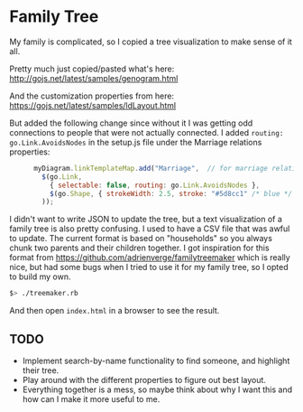 Family Tree
===========

My family is complicated, so I copied a tree visualization to make sense of it
all.

Pretty much just copied/pasted what's here:
http://gojs.net/latest/samples/genogram.html

And the customization properties from here:
https://gojs.net/latest/samples/ldLayout.html

But added the following change since without it I was getting odd connections
to people that were not actually connected. I added 
`routing: go.Link.AvoidsNodes` in the setup.js file under the Marriage relations
properties:

```javascript
      myDiagram.linkTemplateMap.add("Marriage",  // for marriage relationships
        $(go.Link,
          { selectable: false, routing: go.Link.AvoidsNodes },
          $(go.Shape, { strokeWidth: 2.5, stroke: "#5d8cc1" /* blue */ })
        ));
```

I didn't want to write JSON to update the tree, but a text visualization of a
family tree is also pretty confusing.  I used to have a CSV file that was awful
to update.  The current format is based on "households" so you always chunk
two parents and their children together.  I got inspiration for this format from
https://github.com/adrienverge/familytreemaker which is really nice, but had
some bugs when I tried to use it for my family tree, so I opted to build my own.

```bash
$> ./treemaker.rb
```

And then open `index.html` in a browser to see the result.

## TODO

* Implement search-by-name functionality to find someone, and highlight their tree.
* Play around with the different properties to figure out best layout.
* Everything together is a mess, so maybe think about why I want this and how can
  I make it more useful to me.
